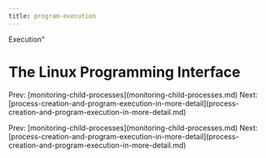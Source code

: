 ```yaml
---
title: program-execution
---
```


Execution\"

# The Linux Programming Interface

Prev:
\[monitoring-child-processes](monitoring-child-processes.md)
Next:
\[process-creation-and-program-execution-in-more-detail](process-creation-and-program-execution-in-more-detail.md)

Prev:
\[monitoring-child-processes](monitoring-child-processes.md)
Next:
\[process-creation-and-program-execution-in-more-detail](process-creation-and-program-execution-in-more-detail.md)
